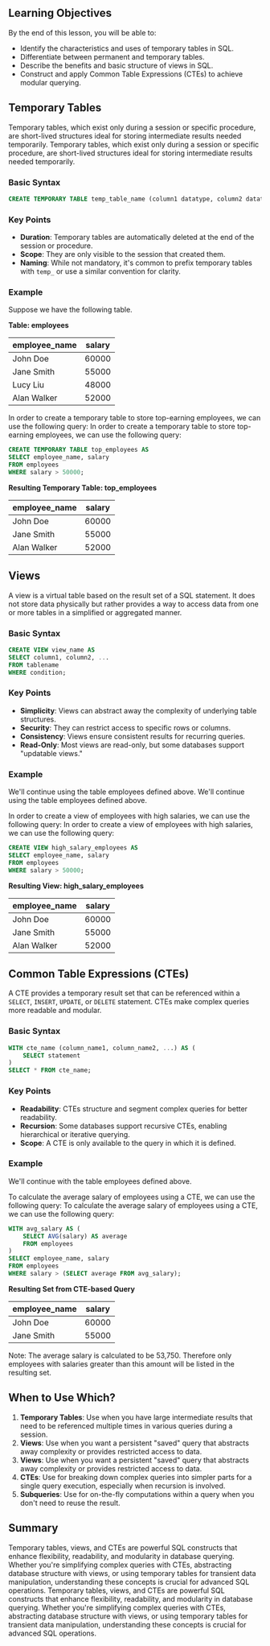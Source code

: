 
<!-- # SQL: Temporary Tables, Views, and CTEs -->

## Learning Objectives

By the end of this lesson, you will be able to:

- Identify the characteristics and uses of temporary tables in SQL.
- Differentiate between permanent and temporary tables.
- Describe the benefits and basic structure of views in SQL.
- Construct and apply Common Table Expressions (CTEs) to achieve modular querying.

## Temporary Tables

Temporary tables, which exist only during a session or specific procedure, are short-lived structures ideal for storing intermediate results needed temporarily.
Temporary tables, which exist only during a session or specific procedure, are short-lived structures ideal for storing intermediate results needed temporarily.

### Basic Syntax

```sql
CREATE TEMPORARY TABLE temp_table_name (column1 datatype, column2 datatype, ...);
```

### Key Points

- **Duration**: Temporary tables are automatically deleted at the end of the session or procedure.
- **Scope**: They are only visible to the session that created them.
- **Naming**: While not mandatory, it's common to prefix temporary tables with `temp_` or use a similar convention for clarity.

### **Example**

Suppose we have the following table. 

**Table: employees**

| employee_name | salary  |
|---------------|---------|
| John Doe      | 60000   |
| Jane Smith    | 55000   |
| Lucy Liu      | 48000   |
| Alan Walker   | 52000   |

In order to create a temporary table to store top-earning employees, we can use the following query:
In order to create a temporary table to store top-earning employees, we can use the following query:

```sql
CREATE TEMPORARY TABLE top_employees AS
SELECT employee_name, salary
FROM employees
WHERE salary > 50000;
```

**Resulting Temporary Table: top_employees**

| employee_name | salary  |
|---------------|---------|
| John Doe      | 60000   |
| Jane Smith    | 55000   |
| Alan Walker   | 52000   |



## Views

A view is a virtual table based on the result set of a SQL statement. It does not store data physically but rather provides a way to access data from one or more tables in a simplified or aggregated manner.

### Basic Syntax

```sql
CREATE VIEW view_name AS
SELECT column1, column2, ...
FROM tablename
WHERE condition;
```

### Key Points

- **Simplicity**: Views can abstract away the complexity of underlying table structures.
- **Security**: They can restrict access to specific rows or columns.
- **Consistency**: Views ensure consistent results for recurring queries.
- **Read-Only**: Most views are read-only, but some databases support "updatable views."

### **Example**

We'll continue using the table employees defined above. 
We'll continue using the table employees defined above. 

In order to create a view of employees with high salaries, we can use the following query:
In order to create a view of employees with high salaries, we can use the following query:

```sql
CREATE VIEW high_salary_employees AS
SELECT employee_name, salary
FROM employees
WHERE salary > 50000;
```

**Resulting View: high_salary_employees**

| employee_name | salary  |
|---------------|---------|
| John Doe      | 60000   |
| Jane Smith    | 55000   |
| Alan Walker   | 52000   |


## Common Table Expressions (CTEs)

A CTE provides a temporary result set that can be referenced within a `SELECT`, `INSERT`, `UPDATE`, or `DELETE` statement. CTEs make complex queries more readable and modular.

### Basic Syntax

```sql
WITH cte_name (column_name1, column_name2, ...) AS (
    SELECT statement
)
SELECT * FROM cte_name;
```
### Key Points

- **Readability**: CTEs structure and segment complex queries for better readability.
- **Recursion**: Some databases support recursive CTEs, enabling hierarchical or iterative querying.
- **Scope**: A CTE is only available to the query in which it is defined.

### **Example**

We'll continue with the table employees defined above. 

To calculate the average salary of employees using a CTE, we can use the following query:
To calculate the average salary of employees using a CTE, we can use the following query:

```sql
WITH avg_salary AS (
    SELECT AVG(salary) AS average
    FROM employees
)
SELECT employee_name, salary
FROM employees
WHERE salary > (SELECT average FROM avg_salary);
```


**Resulting Set from CTE-based Query**

| employee_name | salary  |
|---------------|---------|
| John Doe      | 60000   |
| Jane Smith    | 55000   |

Note: The average salary is calculated to be 53,750. Therefore only employees with salaries greater than this amount will be listed in the resulting set.



## When to Use Which?

1. **Temporary Tables**: Use when you have large intermediate results that need to be referenced multiple times in various queries during a session.
2. **Views**: Use when you want a persistent "saved" query that abstracts away complexity or provides restricted access to data.
2. **Views**: Use when you want a persistent "saved" query that abstracts away complexity or provides restricted access to data.
3. **CTEs**: Use for breaking down complex queries into simpler parts for a single query execution, especially when recursion is involved.
4. **Subqueries**: Use for on-the-fly computations within a query when you don't need to reuse the result.

## Summary

Temporary tables, views, and CTEs are powerful SQL constructs that enhance flexibility, readability, and modularity in database querying. Whether you're simplifying complex queries with CTEs, abstracting database structure with views, or using temporary tables for transient data manipulation, understanding these concepts is crucial for advanced SQL operations.
Temporary tables, views, and CTEs are powerful SQL constructs that enhance flexibility, readability, and modularity in database querying. Whether you're simplifying complex queries with CTEs, abstracting database structure with views, or using temporary tables for transient data manipulation, understanding these concepts is crucial for advanced SQL operations.